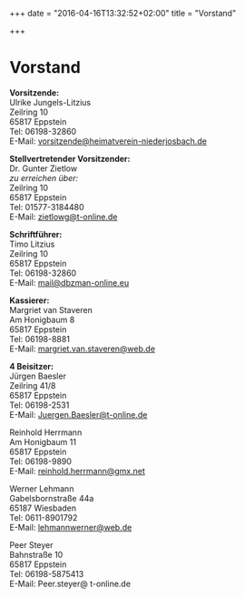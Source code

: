 +++
date = "2016-04-16T13:32:52+02:00"
title = "Vorstand"

+++

# Vorstand

**Vorsitzende:**  
Ulrike Jungels-Litzius  
Zeilring 10  
65817 Eppstein  
Tel: 06198-32860  
E-Mail: vorsitzende@heimatverein-niederjosbach.de  

**Stellvertretender Vorsitzender:**  
Dr. Gunter Zietlow  
*zu erreichen über:*  
Zeilring 10  
65817 Eppstein  
Tel: 01577-3184480  
E-Mail: zietlowg@t-online.de  

**Schriftführer:**  
Timo Litzius  
Zeilring 10  
65817 Eppstein  
Tel: 06198-32860   
E-Mail: mail@dbzman-online.eu  

**Kassierer:**  
Margriet van Staveren  
Am Honigbaum 8  
65817 Eppstein  
Tel: 06198-8881  
E-Mail: margriet.van.staveren@web.de

**4 Beisitzer:**  
Jürgen Baesler  
Zeilring 41/8  
65817 Eppstein  
Tel: 06198-2531  
E-Mail: Juergen.Baesler@t-online.de  

Reinhold Herrmann  
Am Honigbaum 11  
65817 Eppstein  
Tel: 06198-9890  
E-Mail: reinhold.herrmann@gmx.net

Werner Lehmann  
Gabelsbornstraße 44a  
65187 Wiesbaden  
Tel: 0611-8901792  
E-Mail: lehmannwerner@web.de  

Peer Steyer  
Bahnstraße 10  
65817 Eppstein  
Tel: 06198-5875413  
E-Mail: Peer.steyer@ t-online.de
